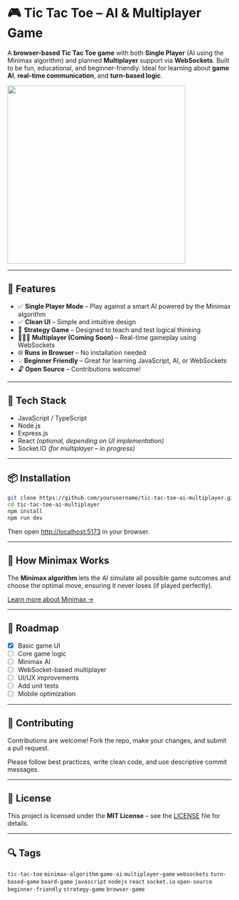 
# 🎮 Tic Tac Toe – AI & Multiplayer Game

A **browser-based Tic Tac Toe game** with both **Single Player** (AI using the Minimax algorithm) and planned **Multiplayer** support via **WebSockets**. Built to be fun, educational, and beginner-friendly. Ideal for learning about **game AI**, **real-time communication**, and **turn-based logic**.

<img src="https://github.com/user-attachments/assets/71ced3cf-346d-4515-872f-23945ecaafe9" width="400px" >

---

## 🚀 Features

- ✅ **Single Player Mode** – Play against a smart AI powered by the Minimax algorithm  
- ✅ **Clean UI** – Simple and intuitive design  
- 🧠 **Strategy Game** – Designed to teach and test logical thinking  
- 🧑‍🤝‍🧑 **Multiplayer (Coming Soon)** – Real-time gameplay using WebSockets  
- 🌐 **Runs in Browser** – No installation needed  
- 💡 **Beginner Friendly** – Great for learning JavaScript, AI, or WebSockets  
- 🔓 **Open Source** – Contributions welcome!  

---

## 🔧 Tech Stack

- JavaScript / TypeScript  
- Node.js  
- Express.js  
- React *(optional, depending on UI implementation)*  
- Socket.IO *(for multiplayer – in progress)*  

---

## 📦 Installation

```bash
git clone https://github.com/yourusername/tic-tac-toe-ai-multiplayer.git
cd tic-tac-toe-ai-multiplayer
npm install
npm run dev
````

Then open [http://localhost:5173](http://localhost:5173) in your browser.

---

## 🧠 How Minimax Works

The **Minimax algorithm** lets the AI simulate all possible game outcomes and choose the optimal move, ensuring it never loses (if played perfectly).

[Learn more about Minimax →](https://en.wikipedia.org/wiki/Minimax)

---

## 🎯 Roadmap

* [x] Basic game UI
* [ ] Core game logic
* [ ] Minimax AI
* [ ] WebSocket-based multiplayer
* [ ] UI/UX improvements
* [ ] Add unit tests
* [ ] Mobile optimization

---

## 🤝 Contributing

Contributions are welcome!
Fork the repo, make your changes, and submit a pull request.

Please follow best practices, write clean code, and use descriptive commit messages.

---

## 📄 License

This project is licensed under the **MIT License** – see the [LICENSE](./LICENSE) file for details.

---

## 🔍 Tags

`tic-tac-toe` `minimax-algorithm` `game-ai` `multiplayer-game` `websockets`
`turn-based-game` `board-game` `javascript` `nodejs` `react` `socket.io`
`open-source` `beginner-friendly` `strategy-game` `browser-game`
